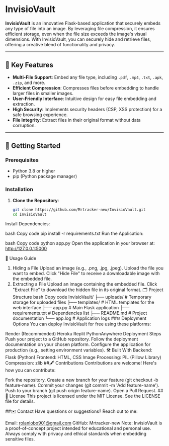 # InvisioVault

**InvisioVault** is an innovative Flask-based application that securely embeds any type of file into an image. By leveraging file compression, it ensures efficient storage, even when the file size exceeds the image's visual dimensions. With InvisioVault, you can securely hide and retrieve files, offering a creative blend of functionality and privacy.

---

## 🔑 Key Features

- **Multi-File Support**: Embed any file type, including `.pdf`, `.mp4`, `.txt`, `.apk`, `.zip`, and more.
- **Efficient Compression**: Compresses files before embedding to handle larger files in smaller images.
- **User-Friendly Interface**: Intuitive design for easy file embedding and extraction.
- **High Security**: Implements security headers (CSP, XSS protection) for a safe browsing experience.
- **File Integrity**: Extract files in their original format without data corruption.

---

## 🚀 Getting Started

### Prerequisites
- Python 3.8 or higher
- pip (Python package manager)

### Installation

1. **Clone the Repository**:
   ```bash
   git clone https://github.com/Mrtracker-new/InvisioVault.git
   cd InvisioVault
Install Dependencies:

bash
Copy code
pip install -r requirements.txt
Run the Application:

bash
Copy code
python app.py
Open the application in your browser at:
http://127.0.0.1:5000

📖 Usage Guide
1. Hiding a File
Upload an image (e.g., .png, .jpg, .jpeg).
Upload the file you want to embed.
Click "Hide File" to receive a downloadable image with the embedded file.
2. Extracting a File
Upload an image containing the embedded file.
Click "Extract File" to download the hidden file in its original format.
🗂️ Project Structure
bash
Copy code
InvisioVault/
├── uploads/          # Temporary storage for uploaded files
├── templates/        # HTML templates for the web interface
├── app.py            # Main Flask application
├── requirements.txt  # Dependencies list
├── README.md         # Project documentation
└── app.log           # Application logs
##🌐 Deployment Options
You can deploy InvisioVault for free using these platforms:

Render (Recommended)
Heroku
Replit
PythonAnywhere
Deployment Steps
Push your project to a GitHub repository.
Follow the deployment documentation on your chosen platform.
Configure the application for production (e.g., setting environment variables).
🛠️ Built With
Backend: Flask (Python)
Frontend: HTML, CSS
Image Processing: PIL (Pillow Library)
Compression: zlib
##🖋️ Contributions
Contributions are welcome! Here's how you can contribute:

Fork the repository.
Create a new branch for your feature (git checkout -b feature-name).
Commit your changes (git commit -m 'Add feature-name').
Push to your branch (git push origin feature-name).
Open a Pull Request.
##📄 License
This project is licensed under the MIT License. See the LICENSE file for details.

##✉️ Contact
Have questions or suggestions? Reach out to me:

Email: rolanlobo901@gmail.com
GitHub: Mrtracker-new
Note: InvisioVault is a proof-of-concept project intended for educational and personal use. Always comply with privacy and ethical standards when embedding sensitive files.
